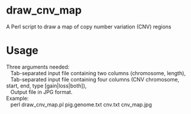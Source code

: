 # draw_cnv_map
A Perl script to draw a map of copy number variation (CNV) regions

# Usage
Three arguments needed:  
&nbsp;&nbsp;	Tab-separated input file containing two columns (chromosome, length),  
&nbsp;&nbsp;	Tab-separated input file containing four columns (CNV chromosome, start, end, type [gain|loss|both]),  
&nbsp;&nbsp;	Output file in JPG format.  
Example:  
&nbsp;&nbsp;	perl draw_cnv_map.pl pig.genome.txt cnv.txt cnv_map.jpg  
